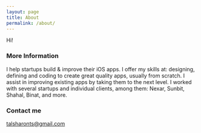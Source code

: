 ```yaml
---
layout: page
title: About
permalink: /about/
---
```


Hi!

### More Information

I help startups build & improve their iOS apps. I offer my skills at: designing, defining and coding to create great quality apps, usually from scratch. I assist in improving existing apps by taking them to the next level. I worked with several startups and individual clients, among them: Nexar, Sunbit, Shahal, Binat, and more.

### Contact me

[talsharonts@gmail.com](mailto:talsharonts@gmail.com)
